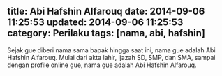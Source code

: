 title: Abi Hafshin Alfarouq
date: 2014-09-06 11:25:53
updated: 2014-09-06 11:25:53
category: Perilaku
tags: [nama, abi, hafshin]
---
Sejak gue diberi nama sama bapak hingga saat ini, nama gue adalah Abi Hafshin Alfarouq. Mulai dari akta lahir, ijazah SD, SMP, dan SMA, sampai dengan profile online gue, nama gue adalah Abi Hafshin Alfarouq.